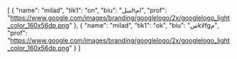 [
  {
    "name": "milad",
    "tik1": "on",
    "biu": "سلhام",
    "prof": "https://www.google.com/images/branding/googlelogo/2x/googlelogo_light_color_160x56dp.png"
  },
  {
    "name": "milad",
    "tik1": "ok",
    "biu": "سkلاfgم",
    "prof": "https://www.google.com/images/branding/googlelogo/2x/googlelogo_light_color_160x56dp.png"
  }
]
